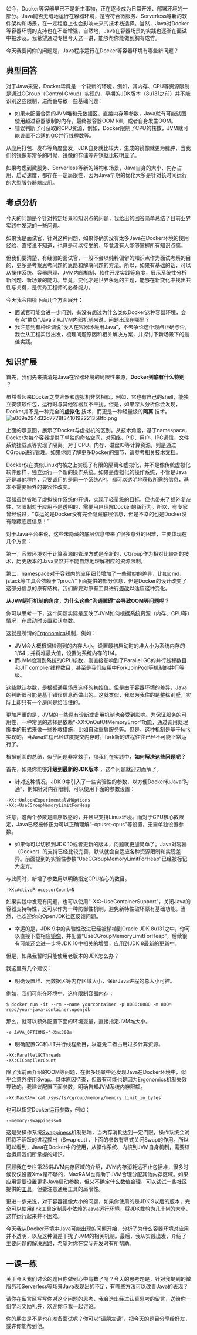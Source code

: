 如今，Docker等容器早已不是新生事物，正在逐步成为日常开发、部署环境的一部分。Java能否无缝地运行在容器环境，是否符合微服务、Serverless等新的软件架构和场景，在一定程度上也会影响未来的技术栈选择。当然，Java对Docker等容器环境的支持也在不断增强，自然地，Java在容器场景的实践也逐渐在面试中被涉及。我希望通过专栏今天这一讲，能够帮你能做到胸有成竹。

今天我要问你的问题是，Java程序运行在Docker等容器环境有哪些新问题？

## 典型回答

对于Java来说，Docker毕竟是一个较新的环境，例如，其内存、CPU等资源限制是通过CGroup（Control Group）实现的，早期的JDK版本（8u131之前）并不能识别这些限制，进而会导致一些基础问题：

 *  如果未配置合适的JVM堆和元数据区、直接内存等参数，Java就有可能试图使用超过容器限制的内存，最终被容器OOM kill，或者自身发生OOM。
 *  错误判断了可获取的CPU资源，例如，Docker限制了CPU的核数，JVM就可能设置不合适的GC并行线程数等。

从应用打包、发布等角度出发，JDK自身就比较大，生成的镜像就更为臃肿，当我们的镜像非常多的时候，镜像的存储等开销就比较明显了。

如果考虑到微服务、Serverless等新的架构和场景，Java自身的大小、内存占用、启动速度，都存在一定局限性，因为Java早期的优化大多是针对长时间运行的大型服务器端应用。

## 考点分析

今天的问题是个针对特定场景和知识点的问题，我给出的回答简单总结了目前业界实践中发现的一些问题。

如果我是面试官，针对这种问题，如果你确实没有太多Java在Docker环境的使用经验，直接说不知道，也算是可以接受的，毕竟没有人能够掌握所有知识点嘛。

但我们要清楚，有经验的面试官，一般不会以纯粹偏僻的知识点作为面试考察的目的，更多是考察思考问题的思路和解决问题的方法。所以，如果有基础的话，可以从操作系统、容器原理、JVM内部机制、软件开发实践等角度，展示系统性分析新问题、新场景的能力。毕竟，变化才是世界永远的主题，能够在新变化中找出共性与关键，是优秀工程师的必备能力。

今天我会围绕下面几个方面展开：

 *  面试官可能会进一步问到，有没有想过为什么类似Docker这种容器环境，会有点“欺负”Java？从JVM内部机制来说，问题出现在哪里？
 *  我注意到有种论调说“没人在容器环境用Java”，不去争论这个观点正确与否，我会从工程实践出发，梳理问题原因和相关解决方案，并探讨下新场景下的最佳实践。

## 知识扩展

首先，我们先来搞清楚Java在容器环境的局限性来源，**Docker到底有什么特别** ？

虽然看起来Docker之类容器和虚拟机非常相似，例如，它也有自己的shell，能独立安装软件包，运行时与其他容器互不干扰。但是，如果深入分析你会发现，Docker并不是一种完全的**虚拟化** 技术，而更是一种轻量级的**隔离** 技术。
![a069a294d32d7778f3410192221358fb.png][]

上面的示意图，展示了Docker与虚拟机的区别。从技术角度，基于namespace，Docker为每个容器提供了单独的命名空间，对网络、PID、用户、IPC通信、文件系统挂载点等实现了隔离。对于CPU、内存、磁盘IO等计算资源，则是通过CGroup进行管理。如果你想了解更多Docker的细节，请参考相关[技术文档][Link 1]。

Docker仅在类似Linux内核之上实现了有限的隔离和虚拟化，并不是像传统虚拟化软件那样，独立运行一个新的操作系统。如果是虚拟化的操作系统，不管是Java还是其他程序，只要调用的是同一个系统API，都可以透明地获取所需的信息，基本不需要额外的兼容性改变。

容器虽然省略了虚拟操作系统的开销，实现了轻量级的目标，但也带来了额外复杂性，它限制对于应用不是透明的，需要用户理解Docker的新行为。所以，有专家曾经说过，“幸运的是Docker没有完全隐藏底层信息，但是不幸的也是Docker没有隐藏底层信息！”

对于Java平台来说，这些未隐藏的底层信息带来了很多意外的困难，主要体现在几个方面：

第一，容器环境对于计算资源的管理方式是全新的，CGroup作为相对比较新的技术，历史版本的Java显然并不能自然地理解相应的资源限制。

第二，namespace对于容器内的应用细节增加了一些微妙的差异，比如jcmd、jstack等工具会依赖于“/proc//”下面提供的部分信息，但是Docker的设计改变了这部分信息的原有结构，我们需要对原有工具进行[修改][Link 2]以适应这种变化。

**从JVM运行机制的角度，为什么这些“沟通障碍”会导致OOM等问题呢？** 

你可以思考一下，这个问题实际是反映了JVM如何根据系统资源（内存、CPU等）情况，在启动时设置默认参数。

这就是所谓的[Ergonomics][]机制，例如：

 *  JVM会大概根据检测到的内存大小，设置最初启动时的堆大小为系统内存的1/64；并将堆最大值，设置为系统内存的1/4。
 *  而JVM检测到系统的CPU核数，则直接影响到了Parallel GC的并行线程数目和JIT complier线程数目，甚至是我们应用中ForkJoinPool等机制的并行等级。

这些默认参数，是根据通用场景选择的初始值。但是由于容器环境的差异，Java的判断很可能是基于错误信息而做出的。这就类似，我以为我住的是整栋别墅，实际上却只有一个房间是给我住的。

更加严重的是，JVM的一些原有诊断或备用机制也会受到影响。为保证服务的可用性，一种常见的选择是依赖“-XX:OnOutOfMemoryError”功能，通过调用处理脚本的形式来做一些补救措施，比如自动重启服务等。但是，这种机制是基于fork实现的，当Java进程已经过度提交内存时，fork新的进程往往已经不可能正常运行了。

根据前面的总结，似乎问题非常棘手，那我们在实践中，**如何解决这些问题呢？** 

首先，如果你能够**升级到最新的JDK版本** ，这个问题就迎刃而解了。

 *  针对这种情况，JDK 9中引入了一些实验性的参数，以方便Docker和Java“沟通”，例如针对内存限制，可以使用下面的参数设置：

``````````
-XX:+UnlockExperimentalVMOptions
-XX:+UseCGroupMemoryLimitForHeap
``````````

注意，这两个参数是顺序敏感的，并且只支持Linux环境。而对于CPU核心数限定，Java已经被修正为可以正确理解“–cpuset-cpus”等设置，无需单独设置参数。

 *  如果你可以切换到JDK 10或者更新的版本，问题就更加简单了。Java对容器（Docker）的支持已经比较完善，默认就会自适应各种资源限制和实现差异。前面提到的实验性参数“UseCGroupMemoryLimitForHeap”已经被标记为废弃。

与此同时，新增了参数用以明确指定CPU核心的数目。

``````````
-XX:ActiveProcessorCount=N
``````````

如果实践中发现有问题，也可以使用“-XX:-UseContainerSupport”，关闭Java的容器支持特性，这可以作为一种防御性机制，避免新特性破坏原有基础功能。当然，也欢迎你向OpenJDK社区反馈问题。

 *  幸运的是，JDK 9中的实验性改进已经被移植到Oracle JDK 8u131之中，你可以直接下载相应[镜像][Link 3]，并配置“UseCGroupMemoryLimitForHeap”，后续很有可能还会进一步将JDK 10中相关的增强，应用到JDK 8最新的更新中。

但是，如果我暂时只能使用老版本的JDK怎么办？

我这里有几个建议：

 *  明确设置堆、元数据区等内存区域大小，保证Java进程的总大小可控。

例如，我们可能在环境中，这样限制容器内存：

``````````
$ docker run -it --rm --name yourcontainer -p 8080:8080 -m 800M repo/your-java-container:openjdk
``````````

那么，就可以额外配置下面的环境变量，直接指定JVM堆大小。

``````````
-e JAVA_OPTIONS='-Xmx300m'
``````````

 *  明确配置GC和JIT并行线程数目，以避免二者占用过多计算资源。

``````````
-XX:ParallelGCThreads
-XX:CICompilerCount
``````````

除了我前面介绍的OOM等问题，在很多场景中还发现Java在Docker环境中，似乎会意外使用Swap。具体原因待查，但很有可能也是因为Ergonomics机制失效导致的，我建议配置下面参数，明确告知JVM系统内存限额。

``````````
-XX:MaxRAM=`cat /sys/fs/cgroup/memory/memory.limit_in_bytes`
``````````

也可以指定Docker运行参数，例如：

``````````
--memory-swappiness=0
``````````

这是受操作系统[Swappiness][]机制影响，当内存消耗达到一定门限，操作系统会试图将不活跃的进程换出（Swap out），上面的参数有显式关闭Swap的作用。所以可以看到，Java在Docker中的使用，从操作系统、内核到JVM自身机制，需要综合运用我们所掌握的知识。

回顾我在专栏第25讲JVM内存区域的介绍，JVM内存消耗远不止包括堆，很多时候仅仅设置Xmx是不够的，MaxRAM也有助于JVM合理分配其他内存区域。如果应用需要设置更多Java启动参数，但又不确定什么数值合理，可以试试一些社区提供的[工具][Link 4]，但要注意通用工具的局限性。

更进一步来说，对于容器镜像大小的问题，如果你使用的是JDK 9以后的版本，完全可以使用jlink工具定制最小依赖的Java运行环境，将JDK裁剪为几十M的大小，这样运行起来并不困难。

今天我从Docker环境中Java可能出现的问题开始，分析了为什么容器环境对应用并不透明，以及这种偏差干扰了JVM的相关机制。最后，我从实践出发，介绍了主要问题的解决思路，希望对你在实际开发时有所帮助。

## 一课一练

关于今天我们讨论的题目你做到心中有数了吗？今天的思考题是，针对我提到的微服务和Serverless等场景Java表现出的不足，有哪些方法可以改善Java的表现？

请你在留言区写写你对这个问题的思考，我会选出经过认真思考的留言，送给你一份学习奖励礼券，欢迎你与我一起讨论。

你的朋友是不是也在准备面试呢？你可以“请朋友读”，把今天的题目分享给好友，或许你能帮到他。


[a069a294d32d7778f3410192221358fb.png]: https://static001.geekbang.org/resource/image/a0/fb/a069a294d32d7778f3410192221358fb.png
[Link 1]: https://medium.freecodecamp.org/a-beginner-friendly-introduction-to-containers-vms-and-docker-79a9e3e119b
[Link 2]: https://bugs.openjdk.java.net/browse/JDK-8179498
[Ergonomics]: https://docs.oracle.com/javase/10/gctuning/ergonomics.htm#JSGCT-GUID-DB4CAE94-2041-4A16-90EC-6AE3D91EC1F1
[Link 3]: https://store.docker.com/images/oracle-serverjre-8
[Swappiness]: https://en.wikipedia.org/wiki/Swappiness
[Link 4]: https://github.com/cloudfoundry/java-buildpack-memory-calculator

